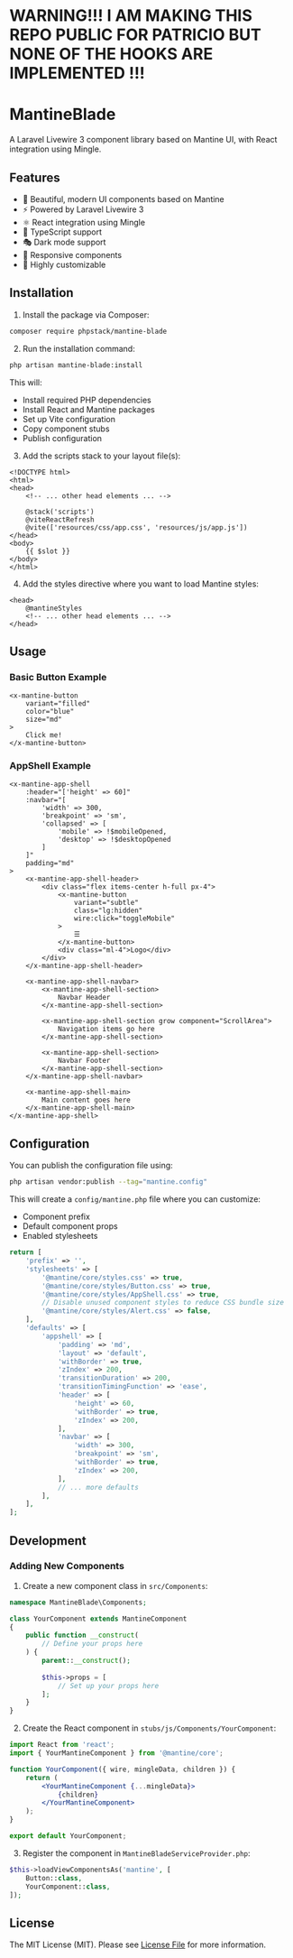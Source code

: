 # WARNING!!! I AM MAKING THIS REPO PUBLIC FOR PATRICIO BUT NONE OF THE HOOKS ARE IMPLEMENTED !!!

# MantineBlade

A Laravel Livewire 3 component library based on Mantine UI, with React integration using Mingle.

## Features

- 🎨 Beautiful, modern UI components based on Mantine
- ⚡ Powered by Laravel Livewire 3
- ⚛️ React integration using Mingle
- 🎯 TypeScript support
- 🎭 Dark mode support
- 📱 Responsive components
- 🔧 Highly customizable

## Installation

1. Install the package via Composer:

```bash
composer require phpstack/mantine-blade
```

2. Run the installation command:

```bash
php artisan mantine-blade:install
```

This will:
- Install required PHP dependencies
- Install React and Mantine packages
- Set up Vite configuration
- Copy component stubs
- Publish configuration

3. Add the scripts stack to your layout file(s):

```blade
<!DOCTYPE html>
<html>
<head>
    <!-- ... other head elements ... -->

    @stack('scripts')
    @viteReactRefresh
    @vite(['resources/css/app.css', 'resources/js/app.js'])
</head>
<body>
    {{ $slot }}
</body>
</html>
```

4. Add the styles directive where you want to load Mantine styles:

```blade
<head>
    @mantineStyles
    <!-- ... other head elements ... -->
</head>
```

## Usage

### Basic Button Example

```blade
<x-mantine-button
    variant="filled"
    color="blue"
    size="md"
>
    Click me!
</x-mantine-button>
```

### AppShell Example

```blade
<x-mantine-app-shell
    :header="['height' => 60]"
    :navbar="[
        'width' => 300,
        'breakpoint' => 'sm',
        'collapsed' => [
            'mobile' => !$mobileOpened,
            'desktop' => !$desktopOpened
        ]
    ]"
    padding="md"
>
    <x-mantine-app-shell-header>
        <div class="flex items-center h-full px-4">
            <x-mantine-button
                variant="subtle"
                class="lg:hidden"
                wire:click="toggleMobile"
            >
                ☰
            </x-mantine-button>
            <div class="ml-4">Logo</div>
        </div>
    </x-mantine-app-shell-header>

    <x-mantine-app-shell-navbar>
        <x-mantine-app-shell-section>
            Navbar Header
        </x-mantine-app-shell-section>
        
        <x-mantine-app-shell-section grow component="ScrollArea">
            Navigation items go here
        </x-mantine-app-shell-section>
        
        <x-mantine-app-shell-section>
            Navbar Footer
        </x-mantine-app-shell-section>
    </x-mantine-app-shell-navbar>

    <x-mantine-app-shell-main>
        Main content goes here
    </x-mantine-app-shell-main>
</x-mantine-app-shell>
```

## Configuration

You can publish the configuration file using:

```bash
php artisan vendor:publish --tag="mantine.config"
```

This will create a `config/mantine.php` file where you can customize:
- Component prefix
- Default component props
- Enabled stylesheets

```php
return [
    'prefix' => '',
    'stylesheets' => [
        '@mantine/core/styles.css' => true,
        '@mantine/core/styles/Button.css' => true,
        '@mantine/core/styles/AppShell.css' => true,
        // Disable unused component styles to reduce CSS bundle size
        '@mantine/core/styles/Alert.css' => false,
    ],
    'defaults' => [
        'appshell' => [
            'padding' => 'md',
            'layout' => 'default',
            'withBorder' => true,
            'zIndex' => 200,
            'transitionDuration' => 200,
            'transitionTimingFunction' => 'ease',
            'header' => [
                'height' => 60,
                'withBorder' => true,
                'zIndex' => 200,
            ],
            'navbar' => [
                'width' => 300,
                'breakpoint' => 'sm',
                'withBorder' => true,
                'zIndex' => 200,
            ],
            // ... more defaults
        ],
    ],
];
```

## Development

### Adding New Components

1. Create a new component class in `src/Components`:

```php
namespace MantineBlade\Components;

class YourComponent extends MantineComponent
{
    public function __construct(
        // Define your props here
    ) {
        parent::__construct();
        
        $this->props = [
            // Set up your props here
        ];
    }
}
```

2. Create the React component in `stubs/js/Components/YourComponent`:

```jsx
import React from 'react';
import { YourMantineComponent } from '@mantine/core';

function YourComponent({ wire, mingleData, children }) {
    return (
        <YourMantineComponent {...mingleData}>
            {children}
        </YourMantineComponent>
    );
}

export default YourComponent;
```

3. Register the component in `MantineBladeServiceProvider.php`:

```php
$this->loadViewComponentsAs('mantine', [
    Button::class,
    YourComponent::class,
]);
```

## License

The MIT License (MIT). Please see [License File](LICENSE.md) for more information.
